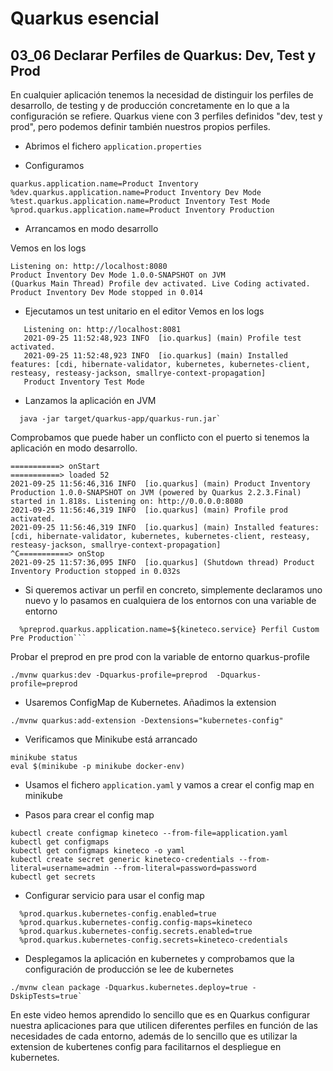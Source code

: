 # Quarkus esencial
## 03_06 Declarar Perfiles de Quarkus: Dev, Test y Prod

En cualquier aplicación tenemos la necesidad de distinguir los perfiles de desarrollo, de testing y de producción 
concretamente en lo que a la configuración se refiere. 
Quarkus viene con 3 perfiles definidos "dev, test y prod", pero podemos definir también nuestros propios perfiles.

* Abrimos el fichero `application.properties`
  
* Configuramos
```properties
quarkus.application.name=Product Inventory 
%dev.quarkus.application.name=Product Inventory Dev Mode
%test.quarkus.application.name=Product Inventory Test Mode
%prod.quarkus.application.name=Product Inventory Production
```
* Arrancamos en modo desarrollo

 Vemos en los logs

 ``` 
 Listening on: http://localhost:8080
 Product Inventory Dev Mode 1.0.0-SNAPSHOT on JVM 
 (Quarkus Main Thread) Profile dev activated. Live Coding activated.
 Product Inventory Dev Mode stopped in 0.014
 ```
* Ejecutamos un test unitario en el editor
  Vemos en los logs
```shell
   Listening on: http://localhost:8081
   2021-09-25 11:52:48,923 INFO  [io.quarkus] (main) Profile test activated.
   2021-09-25 11:52:48,923 INFO  [io.quarkus] (main) Installed features: [cdi, hibernate-validator, kubernetes, kubernetes-client, resteasy, resteasy-jackson, smallrye-context-propagation]
   Product Inventory Test Mode
```

* Lanzamos la aplicación en JVM
```shell
  java -jar target/quarkus-app/quarkus-run.jar`
````
  Comprobamos que puede haber un conflicto con el puerto si tenemos la aplicación en modo desarrollo. 
```shell
===========> onStart
===========> loaded 52
2021-09-25 11:56:46,316 INFO  [io.quarkus] (main) Product Inventory Production 1.0.0-SNAPSHOT on JVM (powered by Quarkus 2.2.3.Final) started in 1.818s. Listening on: http://0.0.0.0:8080
2021-09-25 11:56:46,319 INFO  [io.quarkus] (main) Profile prod activated. 
2021-09-25 11:56:46,319 INFO  [io.quarkus] (main) Installed features: [cdi, hibernate-validator, kubernetes, kubernetes-client, resteasy, resteasy-jackson, smallrye-context-propagation]
^C===========> onStop
2021-09-25 11:57:36,095 INFO  [io.quarkus] (Shutdown thread) Product Inventory Production stopped in 0.032s

```
* Si queremos activar un perfil en concreto, simplemente declaramos uno nuevo y lo pasamos en cualquiera de los entornos con una variable
de entorno
```properties
  %preprod.quarkus.application.name=${kineteco.service} Perfil Custom Pre Production```
```

Probar el preprod en pre prod con la variable de entorno quarkus-profile

```shell
./mvnw quarkus:dev -Dquarkus-profile=preprod  -Dquarkus-profile=preprod
``` 

* Usaremos ConfigMap de Kubernetes. Añadimos la extension
```shell
./mvnw quarkus:add-extension -Dextensions="kubernetes-config"
```
* Verificamos que Minikube está arrancado
```shell
minikube status
eval $(minikube -p minikube docker-env)
```
  
* Usamos el fichero `application.yaml` y vamos a crear el config map en minikube

* Pasos para crear el config map
```shell
kubectl create configmap kineteco --from-file=application.yaml
kubectl get configmaps
kubectl get configmaps kineteco -o yaml
kubectl create secret generic kineteco-credentials --from-literal=username=admin --from-literal=password=password
kubectl get secrets
```  
* Configurar servicio para usar el config map
  
```properties
  %prod.quarkus.kubernetes-config.enabled=true
  %prod.quarkus.kubernetes-config.config-maps=kineteco
  %prod.quarkus.kubernetes-config.secrets.enabled=true
  %prod.quarkus.kubernetes-config.secrets=kineteco-credentials
```

* Desplegamos la aplicación en kubernetes y comprobamos que la configuración de producción se lee de kubernetes
```shell
./mvnw clean package -Dquarkus.kubernetes.deploy=true -DskipTests=true`
```
  
En este video hemos aprendido lo sencillo que es en Quarkus configurar nuestra aplicaciones para que utilicen diferentes
perfiles en función de las necesidades de cada entorno, además de lo sencillo que es utilizar la extension de kubertenes
config para facilitarnos el despliegue en kubernetes.
